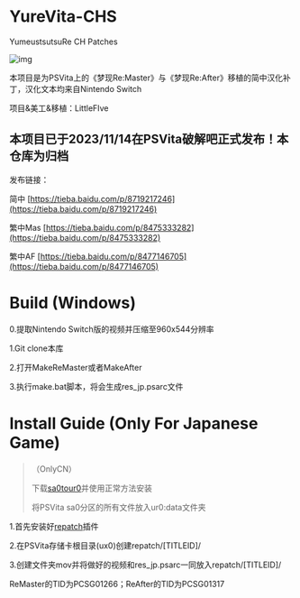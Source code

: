 # YureVita-CHS
YumeustsutsuRe CH Patches

![img](https://img.moegirl.org.cn/common/thumb/7/79/Yumeutsutsu_ReMaster.png/560px-Yumeutsutsu_ReMaster.png)

本项目是为PSVita上的《梦现Re:Master》与《梦现Re:After》移植的简中汉化补丁，汉化文本均来自Nintendo Switch

项目&美工&移植：LittleFIve
## 本项目已于2023/11/14在PSVita破解吧正式发布！本仓库为归档
发布链接：

简中 [https://tieba.baidu.com/p/8719217246](https://tieba.baidu.com/p/8719217246)

繁中Mas [https://tieba.baidu.com/p/8475333282](https://tieba.baidu.com/p/8475333282)

繁中AF [https://tieba.baidu.com/p/8477146705](https://tieba.baidu.com/p/8477146705)
# Build (Windows)
0.提取Nintendo Switch版的视频并压缩至960x544分辨率

1.Git clone本库

2.打开MakeReMaster或者MakeAfter

3.执行make.bat脚本，将会生成res_jp.psarc文件
# Install Guide (Only For Japanese Game)
> （OnlyCN）
>
>下载[sa0tour0](https://github.com/SKGleba/VitaTools/blob/main/sa0tour0/build/sa0tour0.skprx)并使用正常方法安装
>
>将PSVita sa0分区的所有文件放入ur0:data文件夹

1.首先安装好[repatch](https://github.com/SonicMastr/rePatch-reLoaded/releases/tag/v2.0)插件

2.在PSVita存储卡根目录(ux0)创建repatch/[TITLEID]/

3.创建文件夹mov并将做好的视频和res_jp.psarc一同放入repatch/[TITLEID]/

ReMaster的TID为PCSG01266；ReAfter的TID为PCSG01317
